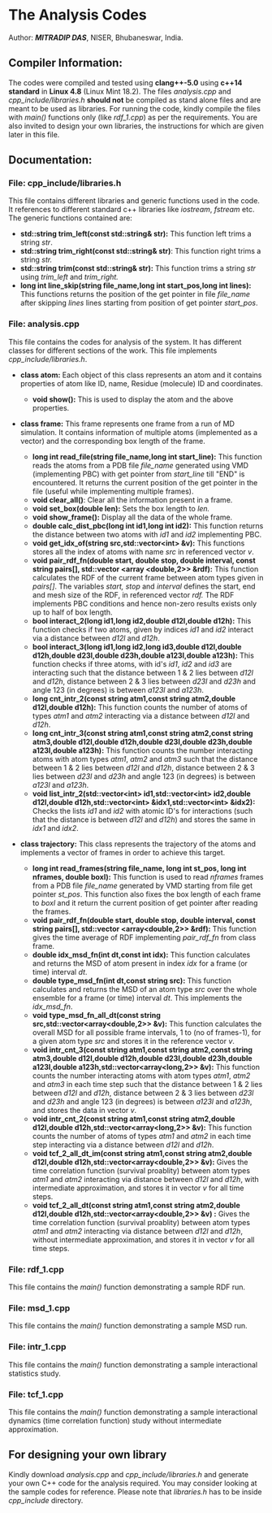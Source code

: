 # The Analysis Codes

Author: ***MITRADIP DAS***, NISER, Bhubaneswar, India.

## Compiler Information:

The codes were compiled and tested using **clang++-5.0** using **c++14 standard** in **Linux 4.8** (Linux Mint 18.2). The files _analysis.cpp_ and _cpp_include/libraries.h_ **should not** be compiled as stand alone files and are meant to be used as libraries. For running the code, kindly compile the files with _main()_ functions only (like _rdf_1.cpp_) as per the requirements. You are also invited to design your own libraries, the instructions for which are given later in this file.

## Documentation:

### File: cpp_include/libraries.h

This file contains different libraries and generic functions used in the code. It references to different standard c++ libraries like _iostream_, _fstream_ etc. The generic functions contained are:

*   **std::string trim_left(const std::string& str):** This function left trims a string _str_.
*   **std::string trim_right(const std::string& str)**: This function right trims a string _str._
*   **std::string trim(const std::string& str):** This function trims a string _str_ using _trim_left_ and _trim_right._
*   **long int line\_skip(string file\_name,long int start_pos,long int lines):** This functions returns the position of the get pointer in file _file_name_ after skipping _lines_ lines starting from position of get pointer _start_pos_.

### File: analysis.cpp

This file contains the codes for analysis of the system. It has different classes for different sections of the work. This file implements _cpp_include/libraries.h_.

*   **class atom:** Each object of this class represents an atom and it contains properties of atom like ID, name, Residue (molecule) ID and coordinates.

    *   **void show():** This is used to display the atom and the above properties.

*   **class frame:** This frame represents one frame from a run of MD simulation. It contains information of multiple atoms (implemented as a vector) and the corresponding box length of the frame.

    *   **long int read\_file(string file\_name,long int start_line):** This function reads the atoms from a PDB file _file_name_ generated using VMD (implementing PBC) with get pointer from _start_line_ till "END" is encountered. It returns the current position of the get pointer in the file (useful while implementing multiple frames).
    *   **void clear_all()**: Clear all the information present in a frame.
    *   **void set_box(double len):** Sets the box length to _len._
    *   **void show_frame():** Display all the data of the whole frame.
    *   **double calc\_dist\_pbc(long int id1,long int id2):** This function returns the distance between two atoms with _id1_ and _id2_ implementing PBC.
    *   **void get\_idx\_of(string src,std::vector\<int\> &v):** This functions stores all the index of atoms with name _src_ in referenced vector _v_.
    *   **void pair\_rdf\_fn(double start, double stop, double interval, const string pairs\[\], std::vector <array <double,2>> &rdf):** This function calculates the RDF of the current frame between atom types given in _pairs\[\]_. The variables _start, stop_ and _interval_ defines the start, end and mesh size of the RDF, in referenced vector _rdf._ The RDF implements PBC conditions and hence non-zero results exists only up to half of box length.
    *   **bool interact\_2(long id1,long id2,double d12l,double d12h):** This function checks if two atoms, given by indices _id1_ and _id2_ interact via a distance between _d12l_ and _d12h_.
    *   **bool interact\_3(long id1,long id2,long id3,double d12l,double d12h,double d23l,double d23h,double a123l,double a123h):** This function checks if three atoms, with id's _id1_, _id2_ and _id3_ are interacting such that the distance between 1 & 2 lies between _d12l_ and _d12h_, distance between 2 & 3 lies between _d23l_ and _d23h_ and angle 123 (in degrees) is between _a123l_ and _a123h_.
    *   **long cnt\_intr\_2(const string atm1,const string atm2,double d12l,double d12h):** This function counts the number of atoms of types _atm1_ and _atm2_ interacting via a distance between _d12l_ and _d12h_.
    *   **long cnt\_intr\_3(const string atm1,const string atm2,const string atm3,double d12l,double d12h,double d23l,double d23h,double a123l,double a123h):** This function counts the number interacting atoms with atom types _atm1_, _atm2_ and _atm3_ such that the distance between 1 & 2 lies between _d12l_ and _d12h_, distance between 2 & 3 lies between _d23l_ and _d23h_ and angle 123 (in degrees) is between _a123l_ and _a123h_.
    *   **void list_intr_2(std::vector\<int> id1,std::vector\<int> id2,double d12l,double d12h,std::vector\<int> &idx1,std::vector\<int> &idx2):** Checks the lists _id1_ and _id2_ with atomic ID's for interactions (such that the distance is between _d12l_ and _d12h_) and stores the same in _idx1_ and _idx2_.
 
*   **class trajectory:** This class represents the trajectory of the atoms and implements a vector of frames in order to achieve this target.

    *   **long int read\_frames(string file\_name, long int st_pos, long int nframes, double boxl):** This function is used to read _nframes_ frames from a PDB file _file_name_ generated by VMD starting from file get pointer _st_pos_. This function also fixes the box length of each frame to _boxl_ and it return the current position of get pointer after reading the frames.
    *   **void pair\_rdf\_fn(double start, double stop, double interval, const string pairs\[\], std::vector <array<double,2>> &rdf):** This function gives the time average of RDF implementing _pair\_rdf\_fn_ from class frame.
    *   **double idx\_msd\_fn(int dt,const int idx):** This function calculates and returns the MSD of atom present in index _idx_ for a frame (or time) interval _dt_.
    *   **double type\_msd\_fn(int dt,const string src):** This function calculates and returns the MSD of an atom type _src_ over the whole ensemble for a frame (or time) interval _dt_. This implements the _idx\_msd\_fn_.
    *   **void type\_msd\_fn\_all\_dt(const string src,std::vector<array<double,2>> &v):** This function calculates the overall MSD for all possible frame intervals, 1 to (no of frames-1), for a given atom type _src_ and stores it in the reference vector _v_.
    *   **void intr\_cnt\_3(const string atm1,const string atm2,const string atm3,double d12l,double d12h,double d23l,double d23h,double a123l,double a123h,std::vector<array<long,2>> &v):** This function counts the number interacting atoms with atom types _atm1_, _atm2_ and _atm3_ in each time step such that the distance between 1 & 2 lies between _d12l_ and _d12h_, distance between 2 & 3 lies between _d23l_ and _d23h_ and angle 123 (in degrees) is between _a123l_ and _a123h_, and stores the data in vector _v_.
    *   **void intr\_cnt\_2(const string atm1,const string atm2,double d12l,double d12h,std::vector<array<long,2>> &v):** This function counts the number of atoms of types _atm1_ and _atm2_ in each time step interacting via a distance between _d12l_ and _d12h_.
    *   **void tcf\_2\_all\_dt\_im(const string atm1,const string atm2,double d12l,double d12h,std::vector<array<double,2>> &v):** Gives the time correlation function (survival proablity) between atom types _atm1_ and _atm2_ interacting via distance between _d12l_ and _d12h_, with intermediate approximation, and stores it in vector _v_ for all time steps.
    *   **void tcf\_2\_all\_dt(const string atm1,const string atm2,double d12l,double d12h,std::vector<array<double,2>> &v) :** Gives the time correlation function (survival proablity) between atom types _atm1_ and _atm2_ interacting via distance between _d12l_ and _d12h_, without intermediate approximation, and stores it in vector _v_ for all time steps.

### File: rdf_1.cpp

This file contains the _main()_ function demonstrating a sample RDF run.

### File: msd_1.cpp

This file contains the _main()_ function demonstrating a sample MSD run.

### File: intr_1.cpp

This file contains the _main()_ function demonstrating a sample interactional statistics study.

### File: tcf_1.cpp

This file contains the _main()_ function demonstrating a sample interactional dynamics (time correlation function) study without intermediate approximation.

## For designing your own library

Kindly download _analysis.cpp_ and _cpp\_include/libraries.h_ and generate your own C++ code for the analysis required. You may consider looking at the sample codes for reference. Please note that _libraries.h_ has to be inside _cpp\_include_ directory.
